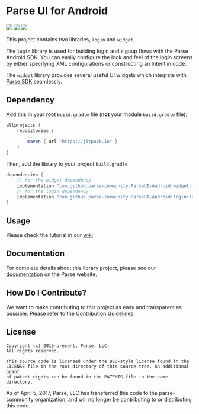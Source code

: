 # Parse UI for Android
[![](https://travis-ci.org/parse-community/ParseUI-Android.svg?branch=master)](https://travis-ci.org/parse-community/ParseUI-Android) [![](https://img.shields.io/badge/license-BSD-lightgrey.svg)](https://github.com/parse-community/ParseUI-Android/blob/master/LICENSE) [![](https://jitpack.io/v/parse-community/ParseUI-Android.svg)](https://jitpack.io/#parse-community/ParseUI-Android)

This project contains two libraries, `login` and `widget`.

The `login` library is used for building login and signup flows with the Parse Android SDK. You can easily configure the look and feel of the login screens by either specifying XML configurations or constructing an Intent in code.

The `widget` library provides several useful UI widgets which integrate with [Parse SDK](https://github.com/ParsePlatform/Parse-SDK-Android) seamlessly.


## Dependency

Add this in your root `build.gradle` file (**not** your module `build.gradle` file):

```gradle
allprojects {
	repositories {
		...
		maven { url "https://jitpack.io" }
	}
}
```

Then, add the library to your project `build.gradle`
```gradle
dependencies {
    // for the widget dependency
    implementation "com.github.parse-community.ParseUI-Android:widget:latest.version.here"
    // for the login dependency
    implementation "com.github.parse-community.ParseUI-Android:login:latest.version.here"
}
```

## Usage
Please check the tutorial in our [wiki](https://github.com/parse-community/ParseUI-Android/wiki)

## Documentation
For complete details about this library project, please see our [documentation](https://docs.parseplatform.org/android/guide/#user-interface) on the Parse website.

## How Do I Contribute?
We want to make contributing to this project as easy and transparent as possible. Please refer to the [Contribution Guidelines](https://github.com/parse-community/Parse-SDK-Android/blob/master/CONTRIBUTING.md).

## License
    Copyright (c) 2015-present, Parse, LLC.
    All rights reserved.

    This source code is licensed under the BSD-style license found in the
    LICENSE file in the root directory of this source tree. An additional grant
    of patent rights can be found in the PATENTS file in the same directory.

As of April 5, 2017, Parse, LLC has transferred this code to the parse-community organization, and will no longer be contributing to or distributing this code.
